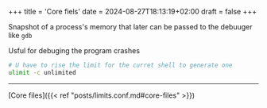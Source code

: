 +++
title = 'Core fiels'
date = 2024-08-27T18:13:19+02:00
draft = false 
+++

Snapshot of a process's memory that later can be passed to the debuuger like `gdb`

Usful for debuging the program crashes

```bash 
# U have to rise the limit for the curret shell to generate one
ulimit -c unlimited

```


--- 
[Core files]({{< ref "posts/limits.conf.md#core-files" >}})
